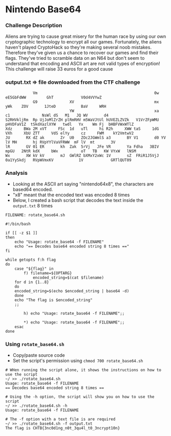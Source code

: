 # Nintendo Base64

### Challenge Description
Aliens are trying to cause great misery for the human race by using our own cryptographic technology to encrypt all our games.
Fortunately, the aliens haven't played CryptoHack so they're making several noob mistakes. Therefore they've given us a chance to recover our games and find their flags. 
They've tried to scramble data on an N64 but don't seem to understand that encoding and ASCII art are not valid types of encryption!
This challenge will raise 33 euros for a good cause

### output.txt => file downloaded from the CTF challenge
```
            Vm                                                   0w               eE5GbFdWW         GhT            V0d4VVYwZ
            G9              XV                                   mx              yWk    ZOV       1JteD           BaV     WRH
                            YW                                   xa             c1              NsWl dS   M1   JQ WV       d4
S2RHVkljRm  Rp UjJoMlZrZH plRmRHV m5WaVJtUl hUVEZLZVZk   V1VrZFpWMU  pHVDFaV1Z  tSkdXazlXYW   twdl   Yx    Wm Fj  bHBFVWxWTlZ
Xdz     BWa 2M xVT     FSc  1d   uTl     hi R2h     XWW taS     1dG VXh     XbU ZTT     VdS elYy     cz     FWM    kY2VmtwV2
JU       RX dZ ak       Zr  U0   ZOc2JGWmlS a3       BY V1       d0 YV       lV MH       hj RVpYYlVaVFRWW  mF lV  mt       3V
lR       GV 01 ER       kh  Zak  5rVj   JFe VR       Ya Fdha   3BIV mpGU   2NtR kdX     bWx          oT   TB   KW VYxW   lNSM
Wx       XW kV kV       mJ  GWlRZ bXMxY2xWc 1V       sZ  FRiR1J5VjJ  0a1YySkdj   RVpWVmxKV           1V            GRTlQUT09
```
### Analysis
- Looking at the ASCII art saying "nintendo64x8", the characters are based64 encoded. 
- "x8" meant that the encoded text was encoded 8 times
- Below, I created a bash script that decodes the text inside the ```output.txt``` 8 times
```
FILENAME: rotate_base64.sh

#!/bin/bash

if [[ -z $1 ]] 
then
	echo "Usage: rotate_base64 -f FILENAME"
	echo "== Decodes base64 encoded string 8 times =="
fi

while getopts f:h flag
do
    case "${flag}" in
        f) filename=${OPTARG}
            encoded_string=$(cat $filename)
	for d in {1..8}
	do 
	encoded_string=$(echo $encoded_string | base64 -d)
	done
	echo "The flag is $encoded_string"
	;;

        h) echo "Usage: rotate_base64 -f FILENAME";;		  
		
        *) echo "Usage: rotate_base64 -f FILENAME";;
    esac
done
```
### Using ```rotate_base64.sh```
- Copy/paste source code
- Set the script's permission using ```chmod 700 rotate_base64.sh```
```
# WHen running the script alone, it shows the instructions on how to use the script
~/ >> ./rotate_base64.sh 
Usage: rotate_base64 -f FILENAME
== Decodes base64 encoded string 8 times ==

# Using the -h option, the script will show you on how to use the script
~/ >> ./rotate_base64.sh -h
Usage: rotate_base64 -f FILENAME

# The -f option with a text file is are required
~/ >> ./rotate_base64.sh -f output.txt 
The flag is CHTB{3nc0d1ng_n0t_3qu4l_t0_3ncrypt10n}
```
